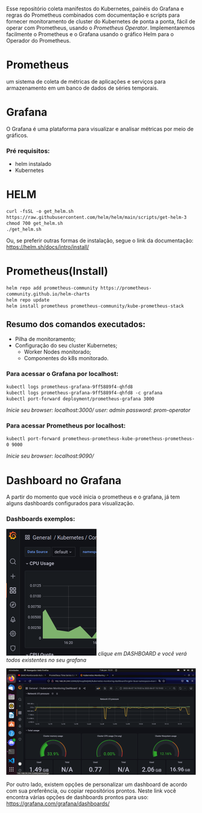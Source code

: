Esse repositório coleta manifestos do Kubernetes, painéis do Grafana e regras do Prometheus combinados com documentação e scripts para fornecer monitoramento de cluster do Kubernetes de ponta a ponta, fácil de operar com Prometheus, usando o *Prometheus Operator*. Implementaremos facilmente o Prometheus e o Grafana usando o gráfico Helm para o Operador do Prometheus.

# Prometheus
um sistema de coleta de métricas de aplicações e serviços para armazenamento em um banco de dados de séries temporais.

# Grafana
O Grafana é uma plataforma para visualizar e analisar métricas por meio de gráficos. 

### Pré requisitos:
- helm instalado
- Kubernetes 

# HELM

```
curl -fsSL -o get_helm.sh https://raw.githubusercontent.com/helm/helm/main/scripts/get-helm-3
chmod 700 get_helm.sh
./get_helm.sh 
```
Ou, se preferir outras formas de instalação, segue o link da documentação: https://helm.sh/docs/intro/install/

# Prometheus(Install)

```
helm repo add prometheus-community https://prometheus-community.github.io/helm-charts
helm repo update
helm install prometheus prometheus-community/kube-prometheus-stack
```
## Resumo dos comandos executados:

 * Pilha de monitoramento;
 * Configuração do seu cluster Kubernetes;
   - Worker Nodes monitorado;
   - Componentes do k8s monitorado.

### Para acessar o Grafana por localhost:
```
kubectl logs prometheus-grafana-9ff5889f4-qhfd8 
kubectl logs prometheus-grafana-9ff5889f4-qhfd8 -c grafana
kubectl port-forward deployment/prometheus-grafana 3000
```

*Inicie seu browser: localhost:3000/*
_user: admin_
_password: prom-operator_

### Para acessar Prometheus por localhost:
```
kubectl port-forward prometheus-prometheus-kube-prometheus-prometheus-0 9000
```

*Inicie seu browser: localhost:9090/*

# Dashboard no Grafana

A partir do momento que você inicia o prometheus e o grafana, já tem alguns dashboards configurados para visualização.

### Dashboards exemplos:

![exemplo](images/Captura%20de%20tela%20de%202022-06-09%2014-16-18.png)
*clique em DASHBOARD e você verá todos existentes no seu grafana*

![exemplo2](images/exemplo2.png)

Por outro lado, existem opções de personalizar um  dashboard de acordo com sua preferência, ou copiar repositórios prontos.
 Neste link você encontra várias opções de dashboards prontos
para uso: https://grafana.com/grafana/dashboards/





